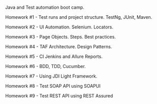 Java and Test automation boot camp.

Homework #1 - Test runs and project structure. TestNg, JUnit, Maven.

Homework #2 - UI Automation. Selenium. Locators.

Homework #3 - Page Objects. Steps. Best practices.

Homework #4 - TAF Architecture. Design Patterns.

Homework #5 - CI Jenkins and Allure Reports.

Homework #6 - BDD, TDD, Cucumber.

Homework #7 - Using JDI Light Framework.

Homework #8 - Test SOAP API using SOAPUI

Homework #9 - Test REST API using REST Assured

